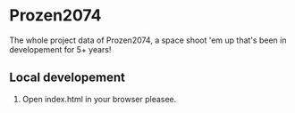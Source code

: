 # Prozen2074

The whole project data of Prozen2074, a space shoot 'em up that's been in developement for 5+ years!

## Local developement

1. Open index.html in your browser pleasee.
